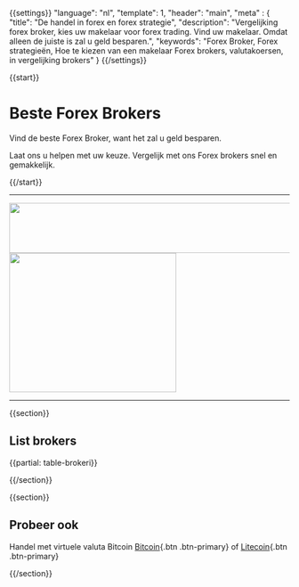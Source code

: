 {{settings}}
  "language": "nl",
  "template": 1,
  "header": "main",
  "meta" : {
    "title": "De handel in forex en forex strategie",
    "description": "Vergelijking forex broker, kies uw makelaar voor forex trading. Vind uw makelaar. Omdat alleen de juiste is zal u geld besparen.",
    "keywords": "Forex Broker, Forex strategieën, Hoe te kiezen van een makelaar Forex brokers, valutakoersen, in vergelijking brokers"
  }
{{/settings}}

{{start}}

# Beste Forex Brokers 

Vind de beste Forex Broker, want het zal u geld besparen. 

Laat ons u helpen met uw keuze. Vergelijk met ons Forex brokers snel en gemakkelijk.


{{/start}}

- - -


<div class="row">
<div class="col-md-8 hidden-sm hidden-xs">
<a href="http://serv.markets.com/promoRedirect?key=ej0xNTY2MDc2MCZsPTE1NjYwMjIxJnA9MTAxNjA%3D"  target="_blank">
 <img src="http://serv.markets.com/promoLoadDisplay?key=ej0xNTY2MDc2MCZsPTE1NjYwMjIxJnA9MTAxNjA%3D" width="956" height="90"/>
</a>
</div>
<div class="col-sm-6 col-xs-12 hidden-md hidden-lg">
 <a href="http://serv.markets.com/promoRedirect?key=ej0xNTY2MDY5MSZsPTE1NjYwMjIxJnA9MTAxNjA%3D"  target="_blank">
 <img src="http://serv.markets.com/promoLoadDisplay?key=ej0xNTY2MDY5MSZsPTE1NjYwMjIxJnA9MTAxNjA%3D" width="300" height="250"/>
</a>
</div>
</div>

- - -

{{section}}

## List brokers

{{partial: table-brokeri}}

{{/section}}

{{section}}

## Probeer ook

Handel met virtuele valuta Bitcoin [Bitcoin]({{url}}bitcoin){.btn .btn-primary} of [Litecoin]({{url}}litecoin){.btn .btn-primary}

{{/section}}
